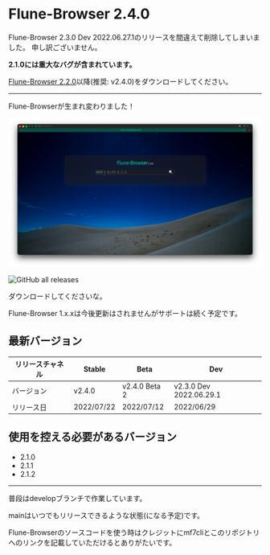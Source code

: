 # Flune-Browser 2.4.0
Flune-Browser 2.3.0 Dev 2022.06.27.1のリリースを間違えて削除してしまいました。
申し訳ございません。

**2.1.0には重大なバグが含まれています。**

[Flune-Browser 2.2.0](https://github.com/mf-3d/flune-browser/releases/v2.2.0)以降(推奨: v2.4.0)をダウンロードしてください。

---

Flune-Browserが生まれ変わりました！

![](./other_data/screenshot-2.3.0-dev-2022.06.29.1.png)

![GitHub all releases](https://img.shields.io/github/downloads/mf-3d/flune-browser/total?style=for-the-badge)

ダウンロードしてくださいな。


Flune-Browser 1.x.xは今後更新はされませんがサポートは続く予定です。

## 最新バージョン
|リリースチャネル |  Stable  |     Beta    |          Dev          |
|--------------|----------|-------------|-----------------------|
|   バージョン   |  v2.4.0  |v2.4.0 Beta 2|v2.3.0 Dev 2022.06.29.1|
|   リリース日   |2022/07/22| 2022/07/12  |      2022/06/29       |

## 使用を控える必要があるバージョン
- 2.1.0
- 2.1.1
- 2.1.2


---

普段はdevelopブランチで作業しています。

mainはいつでもリリースできるような状態(になる予定)です。

Flune-Browserのソースコードを使う時はクレジットにmf7cliとこのリポジトリへのリンクを記載していただけるとありがたいです。
